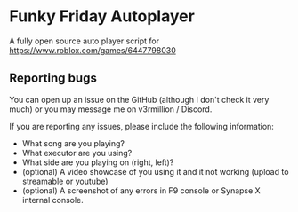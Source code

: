# Funky Friday Autoplayer
A fully open source auto player script for https://www.roblox.com/games/6447798030<br>

## Reporting bugs
You can open up an issue on the GitHub (although I don't check it very much) or you may message me on v3rmillion / Discord.<br>


If you are reporting any issues, please include the following information:

* What song are you playing?
* What executor are you using?
* What side are you playing on (right, left)?
* (optional) A video showcase of you using it and it not working (upload to streamable or youtube)
* (optional) A screenshot of any errors in F9 console or Synapse X internal console.


